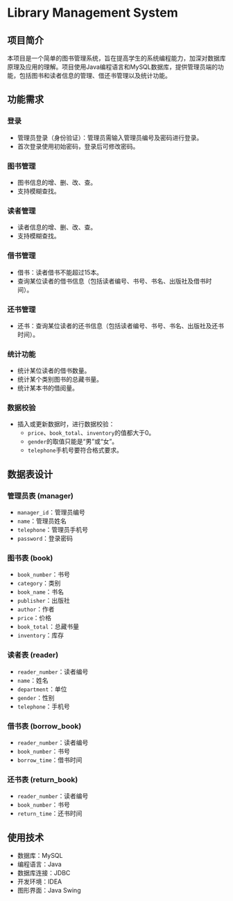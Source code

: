 # Library Management System

## 项目简介
本项目是一个简单的图书管理系统，旨在提高学生的系统编程能力，加深对数据库原理及应用的理解。项目使用Java编程语言和MySQL数据库，提供管理员端的功能，包括图书和读者信息的管理、借还书管理以及统计功能。

## 功能需求
### 登录
- 管理员登录（身份验证）：管理员需输入管理员编号及密码进行登录。
- 首次登录使用初始密码，登录后可修改密码。

### 图书管理
- 图书信息的增、删、改、查。
- 支持模糊查找。

### 读者管理
- 读者信息的增、删、改、查。
- 支持模糊查找。

### 借书管理
- 借书：读者借书不能超过15本。
- 查询某位读者的借书信息（包括读者编号、书号、书名、出版社及借书时间）。

### 还书管理
- 还书：查询某位读者的还书信息（包括读者编号、书号、书名、出版社及还书时间）。

### 统计功能
- 统计某位读者的借书数量。
- 统计某个类别图书的总藏书量。
- 统计某本书的借阅量。

### 数据校验
- 插入或更新数据时，进行数据校验：
  - `price`、`book_total`、`inventory`的值都大于0。
  - `gender`的取值只能是“男”或“女”。
  - `telephone`手机号要符合格式要求。

## 数据表设计
### 管理员表 (manager)
- `manager_id`：管理员编号
- `name`：管理员姓名
- `telephone`：管理员手机号
- `password`：登录密码

### 图书表 (book)
- `book_number`：书号
- `category`：类别
- `book_name`：书名
- `publisher`：出版社
- `author`：作者
- `price`：价格
- `book_total`：总藏书量
- `inventory`：库存

### 读者表 (reader)
- `reader_number`：读者编号
- `name`：姓名
- `department`：单位
- `gender`：性别
- `telephone`：手机号

### 借书表 (borrow_book)
- `reader_number`：读者编号
- `book_number`：书号
- `borrow_time`：借书时间

### 还书表 (return_book)
- `reader_number`：读者编号
- `book_number`：书号
- `return_time`：还书时间

## 使用技术
- 数据库：MySQL
- 编程语言：Java
- 数据库连接：JDBC
- 开发环境：IDEA
- 图形界面：Java Swing



